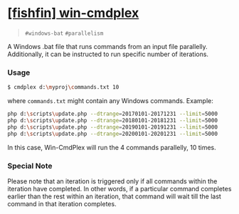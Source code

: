 # [[fishfin] win-cmdplex](https://github.com/fishfin/win-cmdplex)

> ```#windows-bat``` ```#parallelism```

A Windows .bat file that runs commands from an input file parallelly. Additionally, it can be instructed to run specific number of iterations.

### Usage

```bash
$ cmdplex d:\myproj\commands.txt 10
```

where ```commands.txt``` might contain any Windows commands. Example:

```bash
php d:\scripts\update.php --dtrange=20170101-20171231 --limit=5000
php d:\scripts\update.php --dtrange=20180101-20181231 --limit=5000
php d:\scripts\update.php --dtrange=20190101-20191231 --limit=5000
php d:\scripts\update.php --dtrange=20200101-20201231 --limit=5000
```

In this case, Win-CmdPlex will run the 4 commands parallelly, 10 times.

### Special Note

Please note that an iteration is triggered only if all commands within the iteration have completed. In other words, if a particular command completes earlier than the rest within an iteration, that command will wait till the last command in that iteration completes.